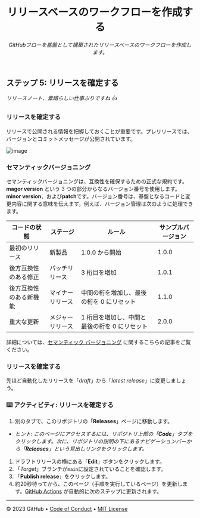 <header>

<!--
<<< 作成者メモ: コースヘッダー >>>
このテンプレートを使用してコースを作成する方法の詳細については、<https://skills.github.com/quickstart> をご覧ください。
1280×640 の画像、文頭大文字で書かれたコース名、そして強調表示を使った簡潔な説明を含めてください。
リポジトリ設定で、テンプレートリポジトリを有効にし、1280×640 のソーシャル画像を追加し、ヘッドブランチの自動削除を設定します。
「About」の横に説明とタグを追加し、リリース、パッケージ、環境を無効にします。
オープンソースライセンスを追加します。GitHub は MIT ライセンスを使用しています。
-->

# リリースベースのワークフローを作成する

_GitHubフローを基盤として構築されたリリースベースのワークフローを作成します。_

</header>

<!--
<<< 著者注: ステップ 5 >>>
前のステップへの感謝の気持ちを込めて、このステップを開始してください。

用語を定義し、docs.github.com へのリンクを追加します。
-->

## ステップ 5: リリースを確定する

_リリースノート、素晴らしい仕事ぶりですね :+1:_

### リリースを確定する

リリースで公開される情報を把握しておくことが重要です。プレリリースでは、バージョンとコミットメッセージが公開されています。

![image](https://user-images.githubusercontent.com/13326548/47883578-bdba7780-ddea-11e8-84b8-563e12f02ca6.png)

### セマンティックバージョニング

セマンティックバージョニングは、互換性を確保するための正式な規約です。**magor version** という 3 つの部分からなるバージョン番号を使用します。 **minor version**、および**patch**です。バージョン番号は、基盤となるコードと変更内容に関する意味を伝えます。例えば、バージョン管理は次のように処理できます。

| コードの状態 | ステージ | ルール | サンプルバージョン |
| ------------------------------- | ------------- | ---------------------------------------------------------------------- | --------------- |
| 最初のリリース | 新製品 | 1.0.0 から開始 | 1.0.0 |
| 後方互換性のある修正 | パッチリリース | 3 桁目を増加 | 1.0.1 |
| 後方互換性のある新機能 | マイナーリリース | 中間の桁を増加し、最後の桁を 0 にリセット | 1.1.0 |
| 重大な更新 | メジャーリリース | 1 桁目を増加し、中間と最後の桁を 0 にリセット | 2.0.0 |

詳細については、[セマンティック バージョニング](https://semver.org/) に関するこちらの記事をご覧ください。

### リリースを確定する

先ほど自動化したリリースを「_draft_」から「_latest release_」に変更しましょう。

### :keyboard: アクティビティ: リリースを確定する

1. 別のタブで、このリポジトリの「**Releases**」ページに移動します。
- _ヒント: このページにアクセスするには、リポジトリ上部の「**Code**」タブをクリックします。次に、リポジトリの説明の下にあるナビゲーションバーから「**Releases**」という見出しリンクをクリックします。_
1. ドラフトリリースの横にある「**Edit**」ボタンをクリックします。
1. 「_Target_」ブランチが`main`に設定されていることを確認します。
1. 「**Publish release**」をクリックします。
1. 約20秒待ってから、このページ（手順を実行しているページ）を更新します。[GitHub Actions](https://docs.github.com/en/actions) が自動的に次のステップに更新されます。

<footer>

<!--
  <<< Author notes: Footer >>>
  Add a link to get support, GitHub status page, code of conduct, license link.
-->

---

&copy; 2023 GitHub &bull; [Code of Conduct](https://www.contributor-covenant.org/version/2/1/code_of_conduct/code_of_conduct.md) &bull; [MIT License](https://gh.io/mit)

</footer>

